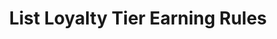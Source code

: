 ---
title: List Loyalty Tier Earning Rules
type: endpoint
category: 639ba2628407100061f5faac
slug: list-loyalty-tier-earning-rules
parentDoc: 639ba2658407100061f5fab6
hidden: false
order: 40
---